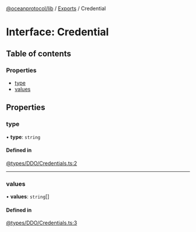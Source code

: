 [@oceanprotocol/lib](../README.md) / [Exports](../modules.md) / Credential

# Interface: Credential

## Table of contents

### Properties

- [type](Credential.md#type)
- [values](Credential.md#values)

## Properties

### type

• **type**: `string`

#### Defined in

[@types/DDO/Credentials.ts:2](https://github.com/oceanprotocol/ocean.js/blob/fbcd13ac/src/@types/DDO/Credentials.ts#L2)

___

### values

• **values**: `string`[]

#### Defined in

[@types/DDO/Credentials.ts:3](https://github.com/oceanprotocol/ocean.js/blob/fbcd13ac/src/@types/DDO/Credentials.ts#L3)

